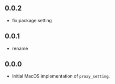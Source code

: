 ## 0.0.2
* fix package setting

## 0.0.1
* rename

## 0.0.0
* Initial MacOS implementation of `proxy_setting`.